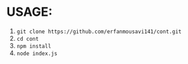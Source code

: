 # USAGE:
1. `git clone https://github.com/erfanmousavi141/cont.git`
2. `cd cont`
3. `npm install`
4. `node index.js`
